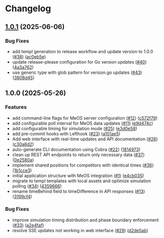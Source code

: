 # Changelog

## [1.0.1](https://github.com/MetsaApp/meos-graphics/compare/v1.0.0...v1.0.1) (2025-06-06)


### Bug Fixes

* add templ generation to release workflow and update version to 1.0.0 ([#38](https://github.com/MetsaApp/meos-graphics/issues/38)) ([ac0eb5e](https://github.com/MetsaApp/meos-graphics/commit/ac0eb5e5e457084b7beae453e88844cde1f4cb09))
* update release-please configuration for Go version updates ([#40](https://github.com/MetsaApp/meos-graphics/issues/40)) ([4a3a762](https://github.com/MetsaApp/meos-graphics/commit/4a3a76216215805b482f58f6baf7af38dbc4a163))
* use generic type with glob pattern for version.go updates ([#43](https://github.com/MetsaApp/meos-graphics/issues/43)) ([3808d45](https://github.com/MetsaApp/meos-graphics/commit/3808d457c0037ebe9f9d9985295393a9d02073fa))

## 1.0.0 (2025-05-26)


### Features

* add command-line flags for MeOS server configuration ([#12](https://github.com/MetsaApp/meos-graphics/issues/12)) ([c572f79](https://github.com/MetsaApp/meos-graphics/commit/c572f79d65a49e55a711af91358fef6df42ea2b9))
* add configurable poll interval for MeOS data updates ([#11](https://github.com/MetsaApp/meos-graphics/issues/11)) ([e9d474c](https://github.com/MetsaApp/meos-graphics/commit/e9d474cdc8f5427c9b4b22dc553051fb9644a142))
* add configurable timing for simulation mode ([#25](https://github.com/MetsaApp/meos-graphics/issues/25)) ([e3d0e58](https://github.com/MetsaApp/meos-graphics/commit/e3d0e58ce767da44085062c4b21a462b6c43d8c1))
* add pre-commit hooks with Lefthook ([#23](https://github.com/MetsaApp/meos-graphics/issues/23)) ([a101ae5](https://github.com/MetsaApp/meos-graphics/commit/a101ae519e1880708231c5ea1e0342a50ac419fe))
* Add web interface with real-time updates and API documentation ([#26](https://github.com/MetsaApp/meos-graphics/issues/26)) ([c30a6d2](https://github.com/MetsaApp/meos-graphics/commit/c30a6d2d91579bb699a4632ed6d732f332e325ea))
* auto-generate CLI documentation using Cobra ([#22](https://github.com/MetsaApp/meos-graphics/issues/22)) ([1814973](https://github.com/MetsaApp/meos-graphics/commit/1814973c371abdba946254b1a4401ee62d8ba32a))
* clean up REST API endpoints to return only necessary data ([#37](https://github.com/MetsaApp/meos-graphics/issues/37)) ([0e2580a](https://github.com/MetsaApp/meos-graphics/commit/0e2580a58a95a37d8d569dc87cf17058e12049e2))
* implement shared positions for competitors with identical times ([#36](https://github.com/MetsaApp/meos-graphics/issues/36)) ([1b1cce3](https://github.com/MetsaApp/meos-graphics/commit/1b1cce3c9845939b103afa9033f0a464c2c1b9a6))
* initial application structure with MeOS integration ([#1](https://github.com/MetsaApp/meos-graphics/issues/1)) ([e4cb035](https://github.com/MetsaApp/meos-graphics/commit/e4cb0352a9a4456b980d6ac369e9096df00d895d))
* migrate to templ templates with local assets and optimize simulation polling ([#34](https://github.com/MetsaApp/meos-graphics/issues/34)) ([4359666](https://github.com/MetsaApp/meos-graphics/commit/435966601c22f615eed91c4920c118bffbb85129))
* rename timeBehind field to timeDifference in API responses ([#13](https://github.com/MetsaApp/meos-graphics/issues/13)) ([3199cf4](https://github.com/MetsaApp/meos-graphics/commit/3199cf438e7df4dcd09fec21284c0d259cdefac6))


### Bug Fixes

* improve simulation timing distribution and phase boundary enforcement ([#33](https://github.com/MetsaApp/meos-graphics/issues/33)) ([a2e4faf](https://github.com/MetsaApp/meos-graphics/commit/a2e4faf0cd4b584519aa0eedf96acc339172a63e))
* resolve SSE updates not working in web interface ([#29](https://github.com/MetsaApp/meos-graphics/issues/29)) ([d2de5ab](https://github.com/MetsaApp/meos-graphics/commit/d2de5ab4956ae4a17d432e70df4ce00c979d6cc7))
